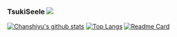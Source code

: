 ### TsukiSeele ![](https://visitor-badge.laobi.icu/badge?page_id=tsukiseele.readme)

[![Chanshiyu's github stats](https://github-readme-stats.vercel.app/api?username=tsukiseele&theme=vue&&show_icons=true)](https://github.com/anuraghazra/github-readme-stats)
[![Top Langs](https://github-readme-stats.vercel.app/api/top-langs/?username=tsukiseele&theme=vue)](https://github.com/anuraghazra/github-readme-stats)
[![Readme Card](https://github-readme-stats.vercel.app/api/pin/?username=tsukiseele&show_owner=true)](https://github.com/anuraghazra/github-readme-stats)
